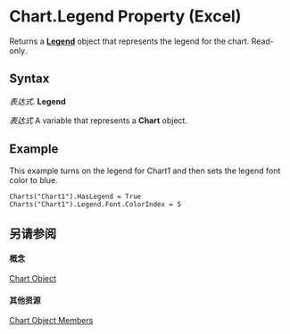 
# Chart.Legend Property (Excel)

Returns a  **[Legend](9be53984-bc9c-f964-9ab3-be52d3699bd9.md)** object that represents the legend for the chart. Read-only.


## Syntax

 _表达式_. **Legend**

 _表达式_ A variable that represents a **Chart** object.


## Example

This example turns on the legend for Chart1 and then sets the legend font color to blue.


```
Charts("Chart1").HasLegend = True 
Charts("Chart1").Legend.Font.ColorIndex = 5
```


## 另请参阅


#### 概念


[Chart Object](179c32ce-49bd-6f36-ea12-89fb5443f3ea.md)
#### 其他资源


[Chart Object Members](http://msdn.microsoft.com/library/a3f8ac44-02d6-6f3f-b5e0-23f4bd5d6baf%28Office.15%29.aspx)